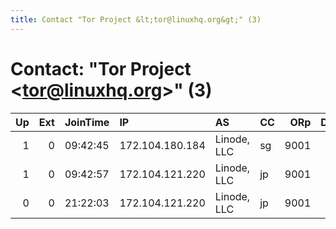 ```yaml
---
title: Contact "Tor Project &lt;tor@linuxhq.org&gt;" (3)
---
```


# Contact: "Tor Project &lt;tor@linuxhq.org&gt;" (3)

|   Up |   Ext | JoinTime   | IP              | AS          | CC   |   ORp |   Dirp | OS    | Version   | Nickname   |   eFamMembers |
|-----:|------:|:-----------|:----------------|:------------|:-----|------:|-------:|:------|:----------|:-----------|--------------:|
|    1 |     0 | 09:42:45   | 172.104.180.184 | Linode, LLC | sg   |  9001 |      0 | Linux | 0.2.9.13  | linuxhq    |             4 |
|    1 |     0 | 09:42:57   | 172.104.121.220 | Linode, LLC | jp   |  9001 |      0 | Linux | 0.2.9.13  | linuxhq    |             4 |
|    0 |     0 | 21:22:03   | 172.104.121.220 | Linode, LLC | jp   |  9001 |      0 | Linux | 0.2.9.13  | linuxhq    |             1 |

